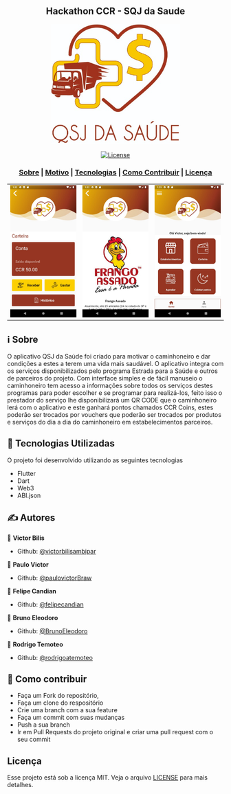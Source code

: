 <h2 align="center">
 Hackathon CCR - SQJ da Saude 
</h2>

<p align="center"> 
<img src="https://raw.githubusercontent.com/BrunoEleodoro/learning-reacthooks/master/sqj-da-saude.jpg" width="300" heigth="300">
</p>

<p align="center">
  <a href="LICENSE" >
<img alt="License" src="https://img.shields.io/badge/license-MIT-%23F8952D">
  </a>
</p>

<h3 align="center">  
  <a href="#information_source-sobre">Sobre</a> |
  <a href="#interrobang-motivo">Motivo</a> | 
  <a href="#rocket-tecnologias-utilizadas">Tecnologias</a> | 
  <a href="#link-como-contribuir">Como Contribuir</a> | 
  <a href="#licença">Licença</a> 
</h3>

<table>
  <tr>
    <td>
<img src="https://raw.githubusercontent.com/BrunoEleodoro/learning-reacthooks/master/print1.jpg" width="400">
    </td>
<td><img src="https://raw.githubusercontent.com/BrunoEleodoro/learning-reacthooks/master/print2.jpg" width="400"></td>
<td><img src="https://raw.githubusercontent.com/BrunoEleodoro/learning-reacthooks/master/print3.jpg" width="400"></td>
  </tr>
  </table>
  
## :information_source: Sobre

O aplicativo QSJ da Saúde foi criado para motivar o caminhoneiro e dar condições a estes a terem uma vida mais saudável. O aplicativo integra com os serviços disponibilizados pelo programa Estrada para a Saúde e outros de parceiros do projeto. Com interface simples e de fácil manuseio o caminhoneiro tem acesso a informações sobre todos os serviços destes programas para poder escolher e se programar para realizá-los, feito isso o prestador do serviço lhe disponibilizará um QR CODE que o caminhoneiro lerá com o aplicativo e este ganhará pontos chamados CCR Coins, estes poderão ser trocados por vouchers que poderão ser trocados por produtos e serviços do dia a dia do caminhoneiro em estabelecimentos parceiros.


## :rocket: Tecnologias Utilizadas

O projeto foi desenvolvido utilizando as seguintes tecnologias

- Flutter
- Dart
- Web3
- ABI.json


## ✍ Autores

👤 **Victor Bilis**

* Github: [@victorbilisambipar](https://github.com/victorbilisambipar)

👤 **Paulo Victor**

* Github: [@paulovictorBraw](https://github.com/paulovictorBraw)

👤 **Felipe Candian**

* Github: [@felipecandian]( https://github.com/felipecandian)

👤 **Bruno Eleodoro**

* Github: [@BrunoEleodoro]( https://github.com/BrunoEleodoro)

👤 **Rodrigo Temoteo**

* Github: [@rodrigoatemoteo]( https://github.com/rodrigoatemoteo)


## :link: Como contribuir

- Faça um Fork do repositório,
- Faça um clone do respositório
- Crie uma branch com a sua feature
- Faça um commit com suas mudanças
- Push a sua branch
- Ir em Pull Requests do projeto original e criar uma pull request com o seu commit

## Licença
Esse projeto está sob a licença MIT. Veja o arquivo [LICENSE](LICENSE) para mais detalhes.
